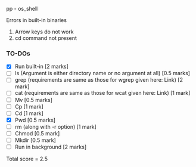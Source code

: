 pp - os_shell

Errors in built-in binaries
1. Arrow keys do not work
2. cd command not present

### TO-DOs
- [x] Run built-in [2 marks]
- [ ] ls (Argument is either directory name or no argument at all) [0.5 marks] 
- [ ] grep (requirements are same as those for wgrep given here: Link) [2 mark]
- [ ] cat (requirements are same as those for wcat given here: Link) [1 mark]
- [ ] Mv [0.5 marks]
- [ ] Cp [1 mark]
- [ ] Cd [1 mark]
- [x] Pwd [0.5 marks]
- [ ] rm (along with -r option) [1 mark]
- [ ] Chmod [0.5 mark]
- [ ] Mkdir [0.5 mark]
- [ ] Run in background [2 marks]

Total score = 2.5